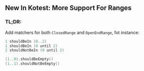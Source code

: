 ## New In Kotest: More Support For Ranges

### TL;DR:

Add matchers for both `ClosedRange` and `OpenEndRange`, fot instance:
```kotlin
1 shouldBeIn (0..2)
1 shouldBeIn (0 until 2)
2 shouldNotBeIn (0 until 2)

(1..0).shouldBeEmpty()
(1..1).shouldNotBeEmpty()

```
